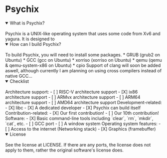 # Psychix
<details open>
<summary>What is Psychix?</summary>
<br>
Psychix is a UNIX-like operating system that uses some code from Xv6 and yagura. It is designed to
</details>
<details open>
<summary>How can I build Psychix?</summary>
<br>
To build Psychix, you will need to install some packages.
* GRUB (grub2 on Ubuntu)
* GCC (gcc on Ubuntu)
* xorriso (xorriso on Ubuntu)
* qemu (qemu & qemu-system-x86 on Ubuntu)
* cpio
Support of clang will soon be added aswell, although currently I am planning on using cross compilers instead of native GCC...
</details>
<details open>
<summary>Checklist</summary>
<br>
Architecture support:
- [ ] RISC-V architecture support
- [X] ix86 architecture support
- [ ] ARMvx architecture support
- [ ] ARM64 architecture support
- [ ] AMD64 architecture support
Development-related:
- [X] libc
- [X] A dedicated developer
- [X] Psychix can build itself
Contribution-related:
- [X] Our first contribution!
- [ ] Our 10th contribution!
Software:
- [X] Basic command-line tools including `clear`, `rm`, `mkdir`, `cat`, etc.
- [ ] GCC port
- [ ] A window system
Operating system features:
- [ ] Access to the internet (Networking stack)
- [X] Graphics (framebuffer) 
</details>
<details open>
<summary>License</summary>
<br>
See the license at LICENSE. If there are any ports, the license does not apply to them, rather the original software's license does.
</details>